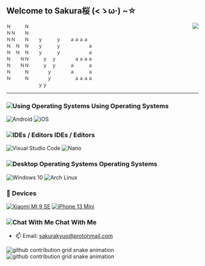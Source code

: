 ## Welcome to Sakura桜 (<ゝω·) ~☆

<img align="right" src="https://github-readme-stats.vercel.app/api?username=xiaoleGun&include_all_commits=true&show_icons=true&theme=buefy&count_private=true&hide_border=true">

````text
Ｎ　　　Ｎ
ＮＮ　　Ｎ
ＮＮ　　Ｎ　　ｙ　　　ｙ　　ａａａａ
Ｎ　Ｎ　Ｎ　　ｙ　　　ｙ　　　　　　ａ
Ｎ　Ｎ　Ｎ　　ｙ　　　ｙ　　　　　　ａ
Ｎ　　ＮＮ　　　ｙ　ｙ　　　　ａａａａ
Ｎ　　ＮＮ　　　ｙ　ｙ　　　ａ　　　ａ
Ｎ　　　Ｎ　　　　ｙ　　　　ａ　　　ａ
Ｎ　　　Ｎ　　　　ｙ　　　　　ａａａａ
　　　　　　　ｙｙ
````

---
### ![](https://cdn.jsdelivr.net/gh/primer/octicons/icons/code-24.svg "Using Operating Systems") Using Operating Systems

![](http://img.shields.io/static/v1?style=for-the-badge&message=Android&color=eeeeee&logo=Android&logoColor=3ddb85&label= "Android")
![](http://img.shields.io/static/v1?style=for-the-badge&message=iOS&color=eeeeee&logo=iOS&logoColor=black&label= "iOS")

### ![](https://cdn.jsdelivr.net/gh/primer/octicons/icons/rocket-24.svg "IDEs / Editors") IDEs / Editors

![](http://img.shields.io/static/v1?style=for-the-badge&message=Visual%20Studio%20Code&color=eeeeee&logo=VisualStudioCode&logoColor=0078D6&label= "Visual Studio Code")
![](http://img.shields.io/static/v1?style=for-the-badge&message=Nano&color=eeeeee&logo=nano&logoColor=000000&label= "Nano")

### ![](https://cdn.jsdelivr.net/gh/primer/octicons/icons/device-desktop-24.svg "Desktop Operating Systems") Operating Systems

![](http://img.shields.io/static/v1?style=for-the-badge&message=Windows%2010&color=eeeeee&logo=Windows&logoColor=0078D6&label= "Windows 10")
![](http://img.shields.io/static/v1?style=for-the-badge&message=Arch%20Linux&color=eeeeee&logo=ArchLinux&logoColor=bule&label= "Arch Linux")

### 📱 Devices
[![Xiaomi MI 9 SE](http://img.shields.io/badge/Xiaomi%20MI%209%20SE-ED9121?style=flat-square&logo=xiaomi&logoColor=FFFFFF&labelColor=ED9121)](https://www.mi.com/mi9se)
[![iPhone 13 Mini](http://img.shields.io/badge/iPhone%2013%20Mini-4F4F4F?style=flat-square&logo=apple&logoColor=FFFFFF&labelColor=4F4F4F)](https://www.apple.com/iphone-13/specs/)

### ![](https://cdn.jsdelivr.net/gh/primer/octicons/icons/mail-24.svg "Chat With Me") Chat With Me
- 📫 Email: sakurakyuo@protonmail.com

![github contribution grid snake animation](https://github.com/SakuraNotStupid/SakuraNotStupid/raw/snake/github-contribution-grid-snake-dark.svg#gh-dark-mode-only)![github contribution grid snake animation](https://github.com/SakuraNotStupid/SakuraNotStupid/raw/snake/github-contribution-grid-snake.svg#gh-light-mode-only)
